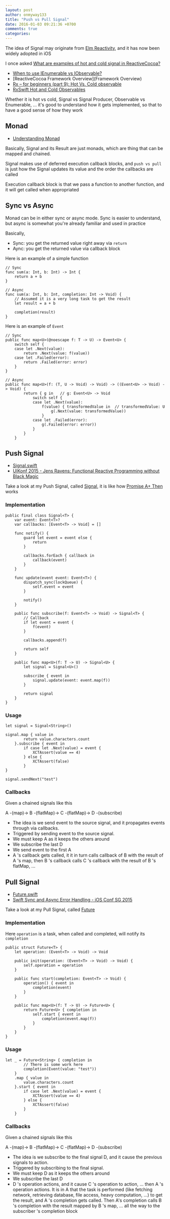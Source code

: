 ```yaml
---
layout: post
author: onmyway133
title: "Push vs Pull Signal"
date: 2016-01-03 09:21:36 +0700
comments: true
categories:
---
```


The idea of Signal may originate from [Elm Reactivity](http://elm-lang.org/guide/reactivity), and it has now been widely adopted in iOS

I once asked [What are examples of hot and cold signal in ReactiveCocoa?](http://stackoverflow.com/questions/29374792/what-are-examples-of-hot-and-cold-signal-in-reactivecocoa)

- [When to use IEnumerable vs IObservable?](http://stackoverflow.com/questions/17082255/when-to-use-ienumerable-vs-iobservable)
- [ReactiveCocoa Framework Overview](Framework Overview)
- [Rx – for beginners (part 9): Hot Vs. Cold observable](http://blogs.microsoft.co.il/bnaya/2010/03/13/rx-for-beginners-part-9-hot-vs-cold-observable/)
- [RxSwift Hot and Cold Observables](https://github.com/ReactiveX/RxSwift/blob/master/Documentation/HotAndColdObservables.md)

Whether it is hot vs cold, Signal vs Signal Producer, Observable vs Enumerable, ... it's good to understand how it gets implemented, so that to have a good sense of how they work

Monad
--

- [Understanding Monad](http://www.fantageek.com/blog/2015/07/10/understanding-monad/)

Basically, Signal and its Result are just monads, which are thing that can be mapped and chained.

Signal makes use of deferred execution callback blocks, and `push vs pull` is just how the Signal updates its value and the order the callbacks are called

Execution callback block is that we pass a function to another function, and it will get called when appropriated

Sync vs Async
--

Monad can be in either sync or async mode. Sync is easier to understand, but async is somewhat you're already familiar and used in practice

Basically,

- Sync: you get the returned value right away via `return`
- Aync: you get the returned value via callback block

Here is an example of a simple function

```
// Sync
func sum(a: Int, b: Int) -> Int {
    return a + b
}

// Async
func sum(a: Int, b: Int, completion: Int -> Void) {
    // Assumed it is a very long task to get the result
    let result = a + b

    completion(result)
}
```

Here is an example of `Event`

```
// Sync
public func map<U>(@noescape f: T -> U) -> Event<U> {
    switch self {
    case let .Next(value):
        return .Next(value: f(value))
    case let .Failed(error):
        return .Failed(error: error)
    }
}

// Async
public func map<U>(f: (T, U -> Void) -> Void) -> ((Event<U> -> Void) -> Void) {
        return { g in   // g: Event<U> -> Void
            switch self {
            case let .Next(value):
                f(value) { transformedValue in  // transformedValue: U
                    g(.Next(value: transformedValue))
                }
            case let .Failed(error):
                g(.Failed(error: error))
            }
        }
    }
```

Push Signal
--

- [Signal.swift](https://github.com/onmyway133/Signal/blob/master/Pod/Classes/Signal.swift)
- [UIKonf 2015 - Jens Ravens: Functional Reactive Programming without Black Magic](https://www.youtube.com/watch?v=AcDaWe3S75c)

Take a look at my Push Signal, called [Signal](https://github.com/onmyway133/Signal/blob/master/Pod/Classes/Signal.swift), it is like how [Promise A+ Then](https://github.com/onmyway133/Then/blob/master/Pod/Classes/Promise.swift) works

### Implementation

```
public final class Signal<T> {
    var event: Event<T>?
    var callbacks: [Event<T> -> Void] = []

    func notify() {
        guard let event = event else {
            return
        }

        callbacks.forEach { callback in
            callback(event)
        }
    }

    func update(event event: Event<T>) {
        dispatch_sync(lockQueue) {
            self.event = event
        }

        notify()
    }

    public func subscribe(f: Event<T> -> Void) -> Signal<T> {
        // Callback
        if let event = event {
            f(event)
        }

        callbacks.append(f)

        return self
    }

    public func map<U>(f: T -> U) -> Signal<U> {
        let signal = Signal<U>()

        subscribe { event in
            signal.update(event: event.map(f))
        }

        return signal
    }
}
```

### Usage
```
let signal = Signal<String>()

signal.map { value in
        return value.characters.count
    }.subscribe { event in
        if case let .Next(value) = event {
            XCTAssert(value == 4)
        } else {
            XCTAssert(false)
        }
}

signal.sendNext("test")
```

### Callbacks
Given a chained signals like this

A -(map)-> B -(flatMap)-> C -(flatMap)-> D -(subscribe)

- The idea is we send event to the source signal, and it propagates events through via callbacks.
- Triggered by sending event to the source signal.
- We must keep A as it keeps the others around
- We subscribe the last D
- We send event to the first A
- A 's callback gets called, it it in turn calls callback of B with the result of A 's map, then B 's callback calls C 's callback with the result of B
's flatMap, ...

Pull Signal
--

- [Future.swift](https://github.com/onmyway133/Signal/blob/master/Pod/Classes/Future.swift)
- [Swift Sync and Async Error Handling - iOS Conf SG 2015](https://www.youtube.com/watch?v=mbd6g7NfR-8)

Take a look at my Pull Signal, called [Future](https://github.com/onmyway133/Signal/blob/master/Pod/Classes/Future.swift)

### Implementation

Here `operation` is a task, when called and completed, will notify its `completion`

```
public struct Future<T> {
    let operation: (Event<T> -> Void) -> Void

    public init(operation: (Event<T> -> Void) -> Void) {
        self.operation = operation
    }

    public func start(completion: Event<T> -> Void) {
        operation() { event in
            completion(event)
        }
    }

    public func map<U>(f: T -> U) -> Future<U> {
        return Future<U> { completion in
            self.start { event in
                completion(event.map(f))
            }
        }
    }
}
```

### Usage

```
let _ = Future<String> { completion in
        // There is some work here
        completion(Event(value: "test"))
    }
    .map { value in
        value.characters.count
    }.start { event in
        if case let .Next(value) = event {
            XCTAssert(value == 4)
        } else {
            XCTAssert(false)
        }
    }
```

### Callbacks
Given a chained signals like this

A -(map)-> B -(flatMap)-> C -(flatMap)-> D -(subscribe)

- The idea is we subscribe to the final signal D, and it cause the previous signals to action.
- Triggered by subscribing to the final signal.
- We must keep D as it keeps the others around
- We subscribe the last D
- D 's operation actions, and it cause C 's operation to action, ... then A 's operation actions. It is in A that the task is performed (like fetching network, retrieving database, file access, heavy computation, ...) to get the result, and A 's completion gets called. Then A's completion calls B 's completion with the result mapped by B 's map, ... all the way to the subscriber 's completion block
